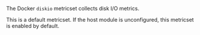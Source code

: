 The Docker `diskio` metricset collects disk I/O metrics.

This is a default metricset. If the host module is unconfigured, this metricset is enabled by default.
